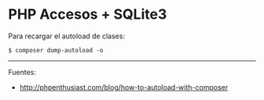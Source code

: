 # PHP Accesos + SQLite3

Para recargar el autoload de clases:

 	$ composer dump-autoload -o

---

Fuentes:

+ http://phpenthusiast.com/blog/how-to-autoload-with-composer